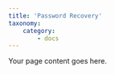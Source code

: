 ```yaml
---
title: 'Password Recovery'
taxonomy:
    category:
        - docs
---
```


Your page content goes here.